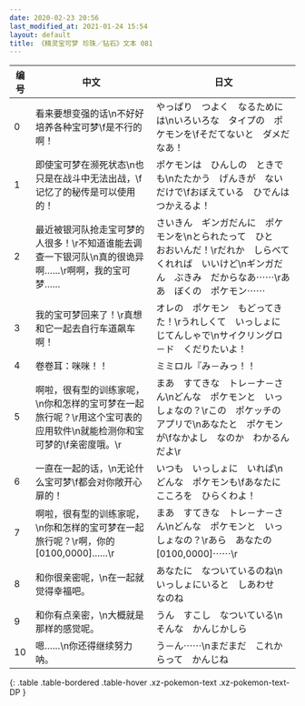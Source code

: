 ```yaml
---
date: 2020-02-23 20:56
last_modified_at: 2021-01-24 15:54
layout: default
title: 《精灵宝可梦 珍珠／钻石》文本 081
---
```

| 编号 | 中文 | 日文 |
| ---- | ---- | ---- |
| 0 | 看来要想变强的话\n不好好培养各种宝可梦\f是不行的啊！ | やっぱり　つよく　なるためには\nいろいろな　タイプの　ポケモンを\fそだてないと　ダメだなあ！ |
| 1 | 即使宝可梦在濒死状态\n也只是在战斗中无法出战，\f记忆了的秘传是可以使用的！ | ポケモンは　ひんしの　ときでも\nたたかう　げんきが　ないだけで\fおぼえている　ひでんは　つかえるよ！ |
| 2 | 最近被银河队抢走宝可梦的人很多！\r不知道谁能去调查一下银河队\n真的很诡异啊……\r啊啊，我的宝可梦…… | さいきん　ギンガだんに　ポケモンを\nとられたって　ひと　おおいんだ！\rだれか　しらべてくれれば　いいけど\nギンガだん　ぶきみ　だからなあ⋯⋯\rああ　ぼくの　ポケモン⋯⋯ |
| 3 | 我的宝可梦回来了！\r真想和它一起去自行车道飙车啊！ | オレの　ポケモン　もどってきた！\rうれしくて　いっしょに　じてんしゃで\nサイクリングロ－ド　くだりたいよ！ |
| 4 | 卷卷耳：咪咪！！ | ミミロル『み－みっ！！ |
| 5 | 啊啦，很有型的训练家呢，\n你和怎样的宝可梦在一起旅行呢？\r用这个宝可表的应用软件\n就能检测你和宝可梦的\f亲密度哦。\r | まあ　すてきな　トレ－ナ－さん\nどんな　ポケモンと　いっしょなの？\rこの　ポケッチの　アプリで\nあなたと　ポケモンが\fなかよし　なのか　わかるんだよ\r |
| 6 | 一直在一起的话，\n无论什么宝可梦\f都会对你敞开心扉的！ | いつも　いっしょに　いれば\nどんな　ポケモンも\fあなたに　こころを　ひらくわよ！ |
| 7 | 啊啦，很有型的训练家呢，\n你和怎样的宝可梦在一起旅行呢？\r啊，你的[0100,0000]……\r | まあ　すてきな　トレ－ナ－さん\nどんな　ポケモンと　いっしょなの？\rあら　あなたの　[0100,0000]⋯⋯\r |
| 8 | 和你很亲密呢，\n在一起就觉得幸福吧。 | あなたに　なついているのね\nいっしょにいると　しあわせ　なのね |
| 9 | 和你有点亲密，\n大概就是那样的感觉呢。 | うん　すこし　なついている\nそんな　かんじかしら |
| 10 | 嗯……\n你还得继续努力呐。 | う－ん⋯⋯\nまだまだ　これからって　かんじね |
{: .table .table-bordered .table-hover .xz-pokemon-text .xz-pokemon-text-DP }
